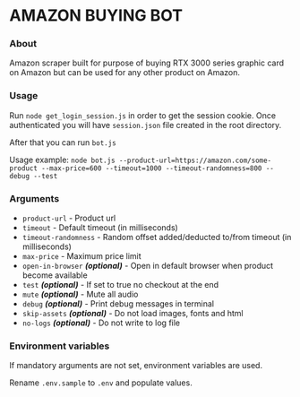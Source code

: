 # AMAZON BUYING BOT

### About

Amazon scraper built for purpose of buying RTX 3000 series graphic card on Amazon but can be used for any other product on Amazon.

### Usage

Run `node get_login_session.js` in order to get the session cookie.
Once authenticated you will have `session.json` file created in the root directory.

After that you can run `bot.js` 

Usage example:
`node bot.js --product-url=https://amazon.com/some-product --max-price=600 --timeout=1000 --timeout-randomness=800 --debug --test`

### Arguments

- `product-url` - Product url
- `timeout` - Default timeout (in milliseconds)
- `timeout-randomness` - Random offset added/deducted to/from timeout (in milliseconds)
- `max-price` - Maximum price limit
- `open-in-browser` **_(optional)_** - Open in default browser when product become available
- `test` **_(optional)_** - If set to true no checkout at the end
- `mute` **_(optional)_** - Mute all audio
- `debug` **_(optional)_** - Print debug messages in terminal
- `skip-assets` **_(optional)_** - Do not load images, fonts and html
- `no-logs` **_(optional)_** - Do not write to log file

### Environment variables

If mandatory arguments are not set, environment variables are used.

Rename `.env.sample` to `.env` and populate values.